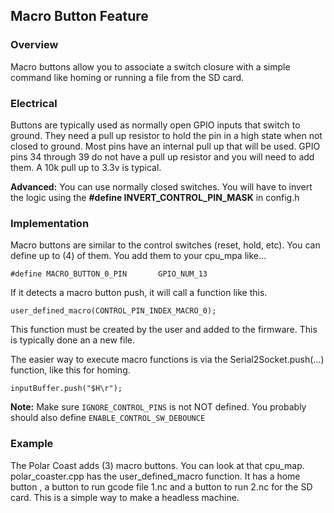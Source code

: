 ## Macro Button Feature

### Overview

Macro buttons allow you to associate a switch closure with a simple command like homing or running a file from the SD card.

### Electrical

Buttons are typically used as normally open GPIO inputs that switch to ground. They need a pull up resistor to hold the pin in a high state when not closed to ground. Most pins have an internal pull up that will be used. GPIO pins 34 through 39 do not have a pull up resistor and you will need to add them. A 10k pull up to 3.3v is typical.

**Advanced:** You can use normally closed switches. You will have to invert the logic using the **#define INVERT_CONTROL_PIN_MASK** in config.h

### Implementation

Macro buttons are similar to the control switches (reset, hold, etc). You can define up to (4) of them. You add them to your cpu_mpa like...

```#define MACRO_BUTTON_0_PIN		GPIO_NUM_13```

If it detects a macro button push, it will call a function like this.

```user_defined_macro(CONTROL_PIN_INDEX_MACRO_0);  ```

This function must be created by the user and added to the firmware. This is typically done an a new file.

The easier way to execute macro functions is via the Serial2Socket.push(...) function, like this for homing.

```inputBuffer.push("$H\r");``` 

**Note:** Make sure `IGNORE_CONTROL_PINS` is not NOT defined. You probably should also define `ENABLE_CONTROL_SW_DEBOUNCE`

### Example

The Polar Coast adds (3) macro buttons. You can look at that cpu_map. polar_coaster.cpp has the user_defined_macro function.  It has a home button , a button to run gcode file 1.nc and a button to run 2.nc for the SD card. This is a simple way to make a headless machine.